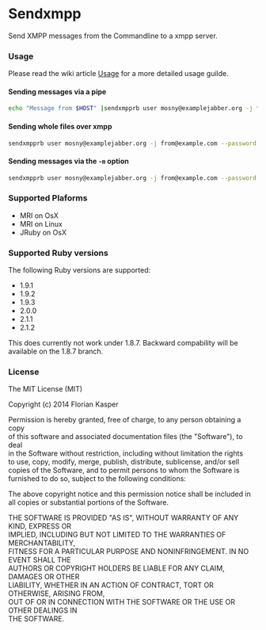 # Sendxmpp
Send XMPP messages from the Commandline to a xmpp server.



### Usage

Please read the wiki article [Usage](https://github.com/nirnanaaa/sendxmpprb/wiki/Usage) for a more detailed usage guilde.

#### Sending messages via a pipe

```zsh
echo "Message from $HOST" |sendxmpprb user mosny@examplejabber.org -j from@example.com --password password
```

#### Sending whole files over xmpp

```zsh
sendxmpprb user mosny@examplejabber.org -j from@example.com --password password < /var/log/syslog
```

#### Sending messages via the `-m` option
```zsh
sendxmpprb user mosny@examplejabber.org -j from@example.com --password password -m "Message from $HOST"
```

### Supported Plaforms

* MRI on OsX
* MRI on Linux
* JRuby on OsX

### Supported Ruby versions

The following Ruby versions are supported:

* 1.9.1
* 1.9.2
* 1.9.3
* 2.0.0
* 2.1.1
* 2.1.2

This does currently not work under 1.8.7. Backward compability will be available on the 1.8.7 branch.

### License
The MIT License (MIT)  

Copyright (c) 2014 Florian Kasper  

Permission is hereby granted, free of charge, to any person obtaining a copy  
of this software and associated documentation files (the "Software"), to deal  
in the Software without restriction, including without limitation the rights  
to use, copy, modify, merge, publish, distribute, sublicense, and/or sell  
copies of the Software, and to permit persons to whom the Software is  
furnished to do so, subject to the following conditions:  

The above copyright notice and this permission notice shall be included in  
all copies or substantial portions of the Software.  

THE SOFTWARE IS PROVIDED "AS IS", WITHOUT WARRANTY OF ANY KIND, EXPRESS OR  
IMPLIED, INCLUDING BUT NOT LIMITED TO THE WARRANTIES OF MERCHANTABILITY,  
FITNESS FOR A PARTICULAR PURPOSE AND NONINFRINGEMENT. IN NO EVENT SHALL THE  
AUTHORS OR COPYRIGHT HOLDERS BE LIABLE FOR ANY CLAIM, DAMAGES OR OTHER  
LIABILITY, WHETHER IN AN ACTION OF CONTRACT, TORT OR OTHERWISE, ARISING FROM,  
OUT OF OR IN CONNECTION WITH THE SOFTWARE OR THE USE OR OTHER DEALINGS IN  
THE SOFTWARE.  
